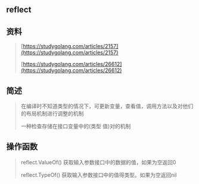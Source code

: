 ## reflect

## 资料

> [https://studygolang.com/articles/2157](https://studygolang.com/articles/2157)
>
> [https://studygolang.com/articles/26612](https://studygolang.com/articles/26612)

## 简述

> 在编译时不知道类型的情况下，可更新变量，查看值，调用方法以及对他们的布局机制进行调整的机制
>
> 一种检查存储在接口变量中的\(类型  值\)对的机制

## 操作函数

> reflect.ValueOf\(\) 获取输入参数接口中的数据的值，如果为空返回0
>
> reflect.TypeOf\(\) 获取输入参数接口中的值得类型。如果为空返回nil



